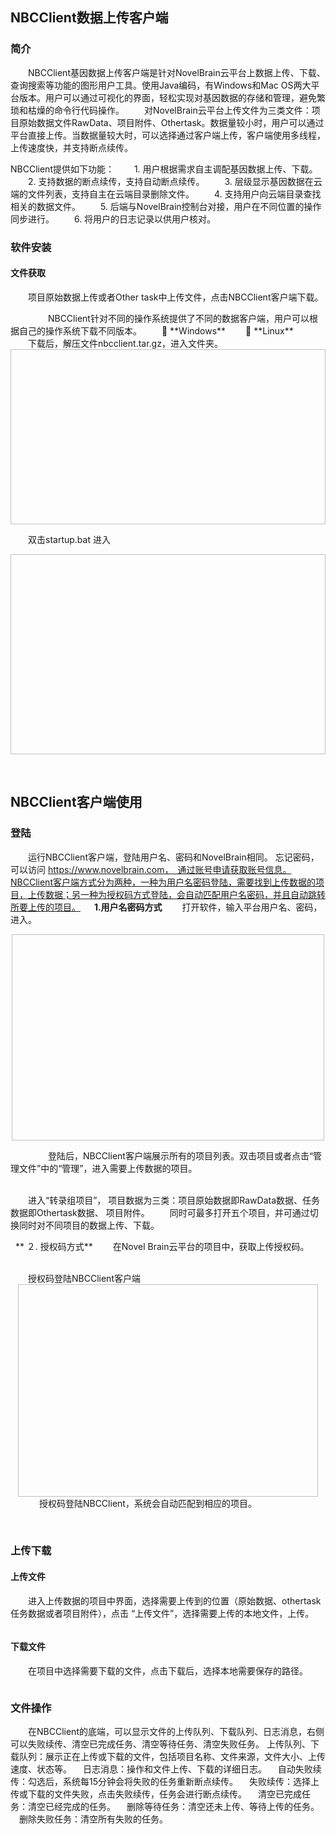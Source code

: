 ## NBCClient数据上传客户端

### **简介**
　　NBCClient基因数据上传客户端是针对NovelBrain云平台上数据上传、下载、查询搜索等功能的图形用户工具。使用Java编码，有Windows和Mac OS两大平台版本。用户可以通过可视化的界面，轻松实现对基因数据的存储和管理，避免繁琐和枯燥的命令行代码操作。
　　对NovelBrain云平台上传文件为三类文件：项目原始数据文件RawData、项目附件、Othertask。数据量较小时，用户可以通过平台直接上传。当数据量较大时，可以选择通过客户端上传，客户端使用多线程，上传速度快，并支持断点续传。

NBCClient提供如下功能：
　　1. 用户根据需求自主调配基因数据上传、下载。
　　2. 支持数据的断点续传，支持自动断点续传。
　　3. 层级显示基因数据在云端的文件列表，支持自主在云端目录删除文件。
　　4. 支持用户向云端目录查找相关的数据文件。
　　5. 后端与NovelBrain控制台对接，用户在不同位置的操作同步进行。
　　6. 将用户的日志记录以供用户核对。

### **软件安装**
#### **文件获取**
　　项目原始数据上传或者Other task中上传文件，点击NBCClient客户端下载。

<div style="text-align:center"><img data-src="1.png" width="600px"  ></img>
</div>

<div style="text-align:center">
<img data-src="2.png" width="500px"  ></img>
</div>
　　
　　NBCClient针对不同的操作系统提供了不同的数据客户端，用户可以根据自己的操作系统下载不同版本。
　　	**Windows**
　　	**Linux** 
<div style="text-align:center"><img data-src="3.png" width="450px" ></img>
</div>
　　下载后，解压文件nbcclient.tar.gz，进入文件夹。
<div style="text-align:center"><img data-src="4.png" width="600px" height="280px" ></img>
</div>

　　双击startup.bat 进入
<div style="text-align:center"><img data-src="5.png" width="550px" height="320px" ></img>
</div>

&nbsp;
## **NBCClient客户端使用**
### **登陆**
 　　运行NBCClient客户端，登陆用户名、密码和NovelBrain相同。
忘记密码，可以访问 https://www.novelbrain.com，　通过账号申请获取账号信息。NBCClient客户端方式分为两种，一种为用户名密码登陆，需要找到上传数据的项目，上传数据；另一种为授权码方式登陆，会自动匹配用户名密码，并且自动跳转所要上传的项目。
　
**1.用户名密码方式**
　　打开软件，输入平台用户名、密码，进入。
 
<div style="text-align:center"><img data-src="6.png" width="500px" height="330px" ></img>
</div>

　　
　　登陆后，NBCClient客户端展示所有的项目列表。双击项目或者点击“管理文件”中的“管理”，进入需要上传数据的项目。
<div style="text-align:center"><img data-src="7.png" width="600px"" ></img>
</div>
&nbsp;
<div style="text-align:center"><img data-src="8.png" width="600px" " ></img>
</div>
　　进入“转录组项目”， 项目数据为三类：项目原始数据即RawData数据、任务数据即Othertask数据、 项目附件。
　　同时可最多打开五个项目，并可通过切换同时对不同项目的数据上传、下载。
<div style="text-align:center"><img data-src="9.png" width="600px"  ></img>
</div>

&nbsp; 
 ** ２. 授权码方式**
　　在Novel Brain云平台的项目中，获取上传授权码。
<div style="text-align:center"><img data-src="1.png" width="600px" ></img>
</div>
 &nbsp;
<div style="text-align:center"><img data-src="11.png" width="500px"  ></img>
</div>
　　授权码登陆NBCClient客户端
<div style="text-align:center"><img data-src="12.png" width="480px" height="340px" ></img>
</div>
 　
　　授权码登陆NBCClient，系统会自动匹配到相应的项目。
<div style="text-align:center"><img data-src="13.png" width="480px" ></img>
</div>

&nbsp; 
### **上传下载**
#### **上传文件**
　　进入上传数据的项目中界面，选择需要上传到的位置（原始数据、othertask任务数据或者项目附件），点击 “上传文件”，选择需要上传的本地文件，上传。　
<div style="text-align:center"><img data-src="14.png" width="500px" ></img>
</div>

<div style="text-align:center">
<img data-src="15.png" width="500px" ></img>
</div>

#### **下载文件**
　　在项目中选择需要下载的文件，点击下载后，选择本地需要保存的路径。
<div style="text-align:center"><img data-src="16.png" width="500px" ></img>
</div>

<div style="text-align:center">
<img data-src="17.png" width="500px" ></img>
</div>

### **文件操作**
　　在NBCClient的底端，可以显示文件的上传队列、下载队列、日志消息，右侧可以失败续传、清空已完成任务、清空等待任务、清空失败任务。
上传队列、下载队列：展示正在上传或下载的文件，包括项目名称、文件来源，文件大小、上传速度、状态等。
　日志消息：操作和文件上传、下载的详细日志。
　自动失败续传：勾选后，系统每15分钟会将失败的任务重新断点续传。
　失败续传：选择上传或下载的文件失败，点击失败续传，任务会进行断点续传。
　清空已完成任务：清空已经完成的任务。
　删除等待任务：清空还未上传、等待上传的任务。
　删除失败任务：清空所有失败的任务。
<div style="text-align:center"><img data-src="18.png" width="500px"></img>
</div>